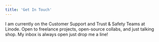 ```yaml
---
title: 'Get In Touch'
---
```


I am currently on the Customer Support and Trust & Safety Teams at Linode. Open to freelance projects, open-source collabs, and just talking shop. My inbox is always open just drop me a line!
